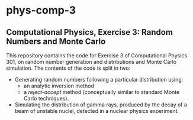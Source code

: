 # phys-comp-3

## Computational Physics, Exercise 3: Random Numbers and Monte Carlo

This repository contains the code for Exercise 3 of Computational Physics 301, on random number generation and distributions and Monte Carlo simulation.
The contents of the code is split in two:

* Generating random numbers following a particular distribution using:
	* an analytic inversion method
	* a _reject-accept_ method (conceptually similar to standard Monte Carlo techniques).
* Simulating the distribution of gamma rays, produced by the decay of a beam of unstable nuclei, detected in a nuclear physics experiment.
